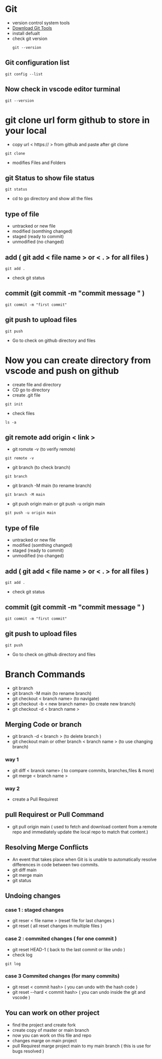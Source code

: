 # Git
- version control system tools
- [Download Git Tools](https://git-scm.com/)
- install defualt
- check git version
  ```
  git --version
  ```
## Git configuration list 
```
git config --list
```
## Now check in vscode editor turminal 
```
git --version
```

# git clone url form github to store in your local
- copy url < https:// > from github and paste after git clone 
```
git clone
```
- modifies Files and Folders

## git Status to show file status 
```
git status
```
- cd to go directory and show all the files 

## type of file 
- untracked or new file 
- modified (somthing changed)
- staged (ready to commit)
- unmodified (no changed)
## add  ( git add < file name > or < . > for all files ) 
```
git add .
```
- check git status 

## commit (git commit -m "commit message " )
```
git commit -m "first commit"
```
## git push to upload files 
```
git push
```

- Go to check on github directory and files
  
# Now you can create directory from vscode and push on github 
- create file and directory 
- CD  go to directory 
- create .git file
``` 
git init 
```
- check files 
```
ls -a
```
## git remote add origin < link >
- git romote -v (to verify remote)
```
git remote -v
```
- git branch (to check branch)
```
git branch
```
- git branch -M main (to rename branch)
```
git branch -M main
```
- git push origin main or git push -u origin main
```
git push -u origin main
```

## type of file 
- untracked or new file 
- modified (somthing changed)
- staged (ready to commit)
- unmodified (no changed)
## add  ( git add < file name > or < . > for all files ) 
```
git add .
```
- check git status 

## commit (git commit -m "commit message " )
```
git commit -m "first commit"
```
## git push to upload files 
```
git push
```

- Go to check on github directory and files
  
# Branch Commands 
- git branch
- git branch -M main (to rename branch)
- git checkout < branch name> (to navigate)
- git checkout -b < new branch name> (to create new branch)
- git checkout -d < branch name >
## Merging Code or branch 
- git branch -d < branch > (to delete branch )
- git checkout main or other branch < branch name > (to use changing branch)
### way 1
- git diff < branck name> ( to compare commits, branches,files & more)
- git merge < branch name >
### way 2 
- create a Pull Requirest 
## pull Requirest  or Pull Command 
- git pull origin main ( used to fetch and download content from a remote repo and immediately update the local repo to match that content.)
## Resolving Merge Conflicts
- An event that takes place when Git is is unable to automatically resolve differences in code between two commits.
- git diff main 
- git merge main 
- git status 
## Undoing changes 
### case 1 : staged changes 
- git reser < file name >     (reset file for last changes  )
- git reset              ( all reset changes in multiple files )
### case 2 : commited changes ( for one commit )
- git reset HEAD-1 ( back to the last commit or like undo )
- check log 
```
git log
```

### case 3 Commited changes (for many commits)
- git reset < commit hash> ( you can undo with the hash code )
- git reset --hard < commit hash> ( you can undo inside the git and vscode )
## You can work on other project 
- find the project and create fork 
- create copy of master or main branch
- now you can work on this file and repo 
- changes marge on main project 
- pull Requirest marge project main to my main branch ( this is use for bugs resolved )